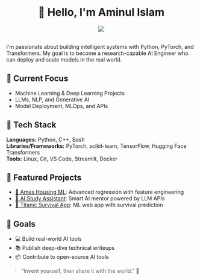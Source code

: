 <!---
aminul01-g/aminul01-g is a ✨ special ✨ repository because its `README.md` (this file) appears on your GitHub profile.
You can click the Preview link to take a look at your changes.
--->

<h1 align="center">👋 Hello, I'm Aminul Islam</h1> 

<p align="center">
  <img src="https://readme-typing-svg.herokuapp.com?color=%23007BFF&center=true&vCenter=true&lines=AI+Engineer;ML+Researcher;Problem+Solver;Self+Learner"><br>
</p>

<br>
I'm passionate about building intelligent systems with Python, PyTorch, and Transformers. My goal is to become a research-capable AI Engineer who can deploy and scale models in the real world.

## 🧠 Current Focus
- Machine Learning & Deep Learning Projects
- LLMs, NLP, and Generative AI
- Model Deployment, MLOps, and APIs

## 🔧 Tech Stack
**Languages:** Python, C++, Bash  
**Libraries/Frameworks:** PyTorch, scikit-learn, TensorFlow, Hugging Face Transformers  
**Tools:** Linux, Git, VS Code, Streamlit, Docker  

## 🚀 Featured Projects
- [🏡 Ames Housing ML](https://github.com/aminul01-g/Predictive-Modeling-of-Ames-Housing-Data): Advanced regression with feature engineering
- [🤖 AI Study Assistant](https://github.com/aminul01-g/aiStudyAssistant): Smart AI mentor powered by LLM APIs
- [🚢 Titanic Survival App](https://github.com/aminul01-g/titanic-survival-app): ML web app with survival prediction

## 🎯 Goals
- 💻 Build real-world AI tools
- 📚 Publish deep-dive technical writeups
- 📦 Contribute to open-source AI tools

> “Invent yourself, then share it with the world.” 🚀
